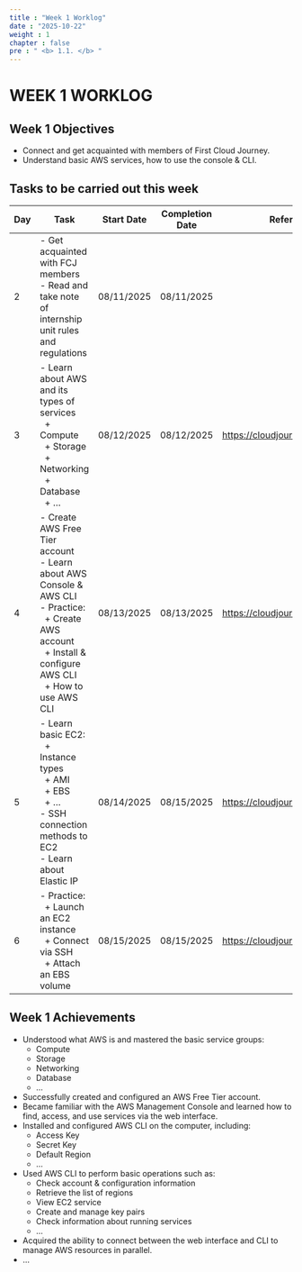```yaml
---
title : "Week 1 Worklog"
date : "2025-10-22"
weight : 1
chapter : false
pre : " <b> 1.1. </b> "
---
```

# WEEK 1 WORKLOG

## Week 1 Objectives
- Connect and get acquainted with members of First Cloud Journey.
- Understand basic AWS services, how to use the console & CLI.

## Tasks to be carried out this week

| Day | Task | Start Date | Completion Date | Reference Material |
|-----|------|------------|-----------------|---------------------|
| 2   | - Get acquainted with FCJ members<br>- Read and take note of internship unit rules and regulations | 08/11/2025 | 08/11/2025 | |
| 3   | - Learn about AWS and its types of services<br>&nbsp;&nbsp;+ Compute<br>&nbsp;&nbsp;+ Storage<br>&nbsp;&nbsp;+ Networking<br>&nbsp;&nbsp;+ Database<br>&nbsp;&nbsp;+ … | 08/12/2025 | 08/12/2025 | https://cloudjourney.awsstudygroup.com/ |
| 4   | - Create AWS Free Tier account<br>- Learn about AWS Console & AWS CLI<br>- Practice:<br>&nbsp;&nbsp;+ Create AWS account<br>&nbsp;&nbsp;+ Install & configure AWS CLI<br>&nbsp;&nbsp;+ How to use AWS CLI | 08/13/2025 | 08/13/2025 | https://cloudjourney.awsstudygroup.com/ |
| 5   | - Learn basic EC2:<br>&nbsp;&nbsp;+ Instance types<br>&nbsp;&nbsp;+ AMI<br>&nbsp;&nbsp;+ EBS<br>&nbsp;&nbsp;+ …<br>- SSH connection methods to EC2<br>- Learn about Elastic IP | 08/14/2025 | 08/15/2025 | https://cloudjourney.awsstudygroup.com/ |
| 6   | - Practice:<br>&nbsp;&nbsp;+ Launch an EC2 instance<br>&nbsp;&nbsp;+ Connect via SSH<br>&nbsp;&nbsp;+ Attach an EBS volume | 08/15/2025 | 08/15/2025 | https://cloudjourney.awsstudygroup.com/ |

## Week 1 Achievements
- Understood what AWS is and mastered the basic service groups:
  - Compute
  - Storage
  - Networking
  - Database
  - …
- Successfully created and configured an AWS Free Tier account.
- Became familiar with the AWS Management Console and learned how to find, access, and use services via the web interface.
- Installed and configured AWS CLI on the computer, including:
  - Access Key
  - Secret Key
  - Default Region
  - …
- Used AWS CLI to perform basic operations such as:
  - Check account & configuration information
  - Retrieve the list of regions
  - View EC2 service
  - Create and manage key pairs
  - Check information about running services
  - …
- Acquired the ability to connect between the web interface and CLI to manage AWS resources in parallel.
- …